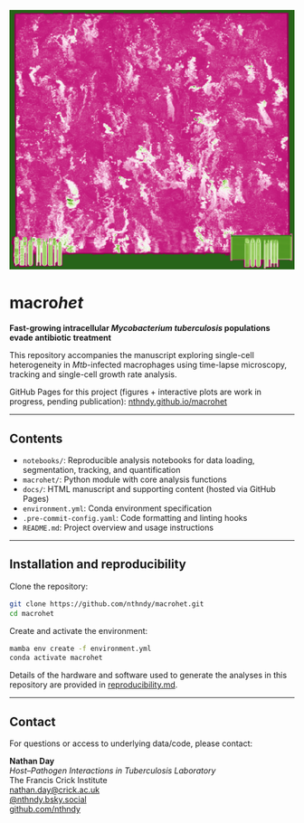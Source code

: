 <p align="center">
  <img src="https://github.com/nthndy/macrohet/raw/main/docs/images/landing_img.png" alt="macrohet image" width="600">
</p>

# macro*het*

**Fast-growing intracellular _Mycobacterium tuberculosis_ populations evade antibiotic treatment**

This repository accompanies the manuscript exploring single-cell heterogeneity in _Mtb_-infected macrophages using time-lapse microscopy, tracking and single-cell growth rate analysis.

GitHub Pages for this project (figures + interactive plots are work in progress, pending publication):
[nthndy.github.io/macrohet](https://nthndy.github.io/macrohet)

---

## Contents

- `notebooks/`: Reproducible analysis notebooks for data loading, segmentation, tracking, and quantification
- `macrohet/`: Python module with core analysis functions
- `docs/`: HTML manuscript and supporting content (hosted via GitHub Pages)
- `environment.yml`: Conda environment specification
- `.pre-commit-config.yaml`: Code formatting and linting hooks
- `README.md`: Project overview and usage instructions

---

## Installation and reproducibility

Clone the repository:

```bash
git clone https://github.com/nthndy/macrohet.git
cd macrohet
```

Create and activate the environment:

```bash
mamba env create -f environment.yml
conda activate macrohet
```

Details of the hardware and software used to generate the analyses in this repository are provided in [reproducibility.md](reproducibility.md).

---

## Contact

For questions or access to underlying data/code, please contact:

**Nathan Day** <br>
_Host–Pathogen Interactions in Tuberculosis Laboratory_ <br>
The Francis Crick Institute <br>
nathan.day@crick.ac.uk <br>
[@nthndy.bsky.social](https://bsky.app/profile/nthndy.bsky.social) <br>
[github.com/nthndy](https://github.com/nthndy)<br>
